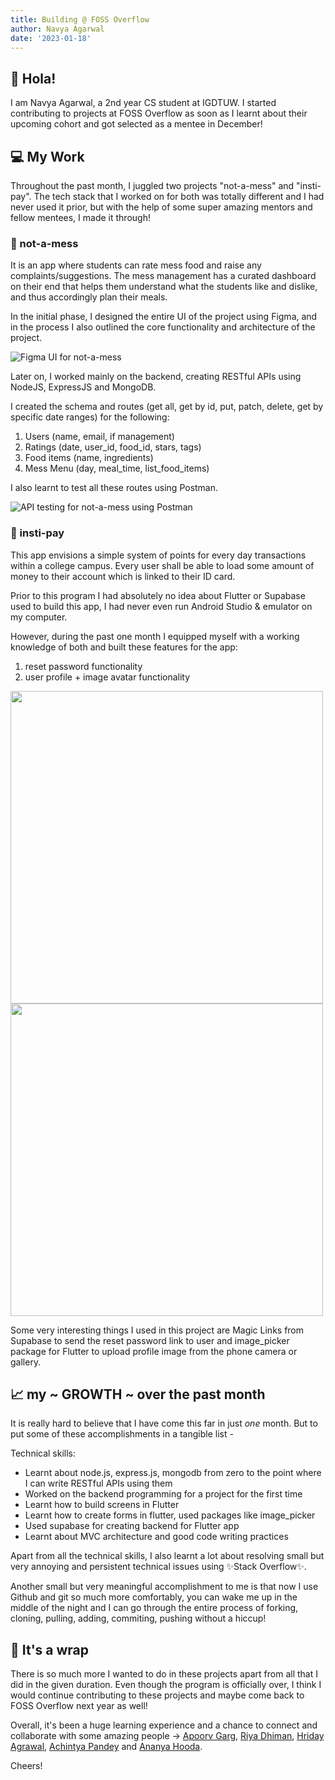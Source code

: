 ```yaml
---
title: Building @ FOSS Overflow
author: Navya Agarwal
date: '2023-01-18'
---
```


## 👋 Hola!

I am Navya Agarwal, a 2nd year CS student at IGDTUW. I started contributing to projects at FOSS Overflow as soon as I learnt about their upcoming cohort and got selected as a mentee in December!

## 💻 My Work

Throughout the past month, I juggled two projects "not-a-mess" and "insti-pay". The tech stack that I worked on for both was totally different and I had never used it prior, but with the help of some super amazing mentors and fellow mentees, I made it through!

### 🍛	not-a-mess

It is an app where students can rate mess food and raise any complaints/suggestions. The mess management has a curated dashboard on their end that helps them understand what the students like and dislike, and thus accordingly plan their meals.

In the initial phase, I designed the entire UI of the project using Figma, and in the process I also outlined the core functionality and architecture of the project.

![Figma UI for not-a-mess](https://user-images.githubusercontent.com/82928853/213011998-93ff40ee-66a5-4e03-ae2c-2424ab30c832.png")

Later on, I worked mainly on the backend, creating RESTful APIs using NodeJS, ExpressJS and MongoDB.

I created the schema and routes (get all, get by id, put, patch, delete, get by specific date ranges) for the following:

1. Users (name, email, if management)
2. Ratings (date, user_id, food_id, stars, tags)
3. Food items (name, ingredients)
4. Mess Menu (day, meal_time, list_food_items)

I also learnt to test all these routes using Postman.

![API testing for not-a-mess using Postman](https://user-images.githubusercontent.com/82928853/213014136-5f2cf9cb-e42a-4ba5-8412-c68d31c82b71.png)


### 💸 insti-pay

This app envisions a simple system of points for every day transactions within a college campus. Every user shall be able to load some amount of money to their account which is linked to their ID card.

Prior to this program I had absolutely no idea about Flutter or Supabase used to build this app, I had never even run Android Studio & emulator on my computer.

However, during the past one month I equipped myself with a working knowledge of both and built these features for the app: 
1. reset password functionality
2. user profile + image avatar functionality

<p float="left">
  <img src="https://user-images.githubusercontent.com/82928853/213016539-2a29feb8-eac9-4e1d-84a1-f912aea1aca9.png" height=500 />
  
  <img src="https://user-images.githubusercontent.com/82928853/213014887-56e0f54f-b613-4721-9117-c9f626f38d56.png" height=500 />
</p>


Some very interesting things I used in this project are Magic Links from Supabase to send the reset password link to user and image_picker package for Flutter to upload profile image from the phone camera or gallery.

## 📈 my ~ GROWTH ~ over the past month

It is really hard to believe that I have come this far in just _one_ month. But to put some of these accomplishments in a tangible list -

Technical skills:
- Learnt about node.js, express.js, mongodb from zero to the point where I can write RESTful APIs using them
- Worked on the backend programming for a project for the first time
- Learnt how to build screens in Flutter
- Learnt how to create forms in flutter, used packages like image_picker
- Used supabase for creating backend for Flutter app
- Learnt about MVC architecture and good code writing practices

Apart from all the technical skills, I also learnt a lot about resolving small but very annoying and persistent technical issues using ✨Stack Overflow✨.

Another small but very meaningful accomplishment to me is that now I use Github and git so much more comfortably, you can wake me up in the middle of the night and I can go through the entire process of forking, cloning, pulling, adding, commiting, pushing without a hiccup!

## 🎀 It's a wrap

There is so much more I wanted to do in these projects apart from all that I did in the given duration. Even though the program is officially over, I think I would continue contributing to these projects and maybe come back to FOSS Overflow next year as well!

Overall, it's been a huge learning experience and a chance to connect and collaborate with some amazing people -> [Apoorv Garg](https://github.com/Apoorvgarg-creator), [Riya Dhiman](https://github.com/riya107), [Hriday Agrawal](https://github.com/HridayAg0102), [Achintya Pandey](https://github.com/badger751) and [Ananya Hooda](https://github.com/Ananyaiitbhilai).

Cheers!
